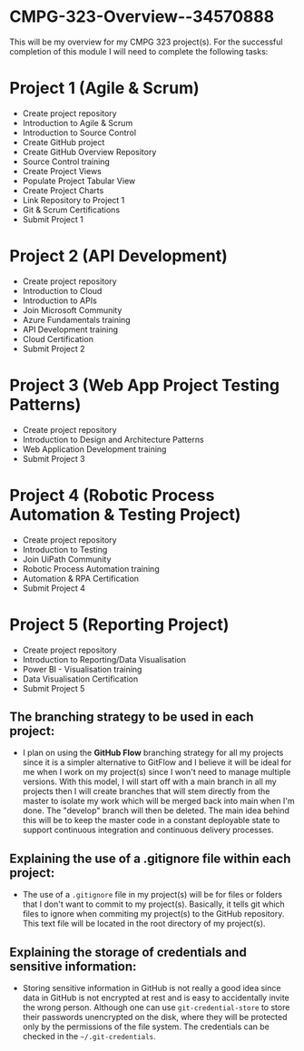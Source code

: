 # CMPG-323-Overview--34570888
This will be my overview for my CMPG 323 project(s).
For the successful completion of this module I will need to complete the following tasks:
# Project 1 (Agile & Scrum)
* Create project repository
* Introduction to Agile & Scrum
* Introduction to Source Control
* Create GitHub project
* Create GitHub Overview Repository
* Source Control training
* Create Project Views
* Populate Project Tabular View
* Create Project Charts
* Link Repository to Project 1
* Git & Scrum Certifications
* Submit Project 1
# Project 2 (API Development)
* Create project repository
* Introduction to Cloud
* Introduction to APIs
* Join Microsoft Community
* Azure Fundamentals training
* API Development training
* Cloud Certification
* Submit Project 2
# Project 3 (Web App Project Testing Patterns)
* Create project repository
* Introduction to Design and Architecture Patterns
* Web Application Development training
* Submit Project 3
# Project 4 (Robotic Process Automation & Testing Project)
* Create project repository
* Introduction to Testing
* Join UiPath Community
* Robotic Process Automation training
* Automation & RPA Certification
* Submit Project 4
# Project 5 (Reporting Project)
* Create project repository
* Introduction to Reporting/Data Visualisation
* Power BI - Visualisation training
* Data Visualisation Certification
* Submit Project 5

## The branching strategy to be used in each project:
* I plan on using the **GitHub Flow** branching strategy for all my projects since it is a simpler alternative to GitFlow and I believe it will be ideal for me when I work on my project(s) since I won't need to manage multiple versions.
With this model, I will start off with a main branch in all my projects then I will create branches that will stem directly from the master to isolate my work which will be merged back into main when I'm done. The "develop" branch will then be deleted.
The main idea behind this will be to keep the master code in a constant deployable state to support continuous integration and continuous delivery processes.

## Explaining the use of a .gitignore file within each project:
* The use of a `.gitignore` file in my project(s) will be for files or folders that I don't want to commit to my project(s). Basically, it tells git which files to ignore when commiting my project(s) to the GitHub repository. This text file will be located in the root directory of my project(s).

## Explaining the storage of credentials and sensitive information:
* Storing sensitive information in GitHub is not really a good idea since data in GitHub is not encrypted at rest and is easy to accidentally invite the wrong person. Although one can use `git-credential-store` to store their passwords unencrypted on the disk, where they will be protected only by the permissions of the file system. The credentials can be checked in the `~/.git-credentials`.
